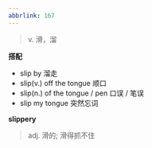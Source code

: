```yaml
---
abbrlink: 167
---
```

> v. 滑，溜

**搭配**
- slip by 溜走
- slip(v.) off the tongue 顺口
- slip(n.) of the tongue / pen  口误 / 笔误
- slip my tongue 突然忘词

**slippery**
> adj. 滑的; 滑得抓不住